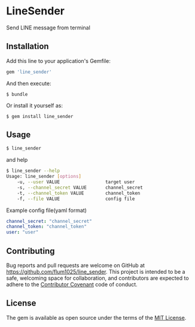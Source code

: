 # LineSender

Send LINE message from terminal

## Installation

Add this line to your application's Gemfile:

```ruby
gem 'line_sender'
```

And then execute:

    $ bundle

Or install it yourself as:

    $ gem install line_sender

## Usage

```bash
$ line_sender
```

and help
```bash
$ line_sender --help
Usage: line_sender [options]
    -u, --user VALUE                 target user
    -s, --channel_secret VALUE       channel_secret
    -t, --channel_token VALUE        channel_token
    -f, --file VALUE                 config file
```

Example config file(yaml format)
```yaml
channel_secret: "channel_secret"
channel_token: "channel_token"
user: "user"
```

## Contributing

Bug reports and pull requests are welcome on GitHub at https://github.com/flum1025/line_sender. This project is intended to be a safe, welcoming space for collaboration, and contributors are expected to adhere to the [Contributor Covenant](http://contributor-covenant.org) code of conduct.


## License

The gem is available as open source under the terms of the [MIT License](http://opensource.org/licenses/MIT).

